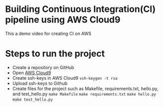 # Building Continuous Integration(CI) pipeline using AWS Cloud9
This a demo video for creating CI on AWS

# Steps to run the project
* Create a repository on GitHub
* Open [AWS Cloud9](https://us-east-1.console.aws.amazon.com/cloud9control/home?region=us-east-1#/product)
* Create ssh-keys in AWS Cloud9
```ssh-keygen -t rsa```
* Upload ssh-keys to Github
* Create files for the project such as Makefile, requirements.txt, hello.py, and test_hello.py
```make Makefile```
```make requirements.txt```
```make hello.py```
```make test_hello.py```
